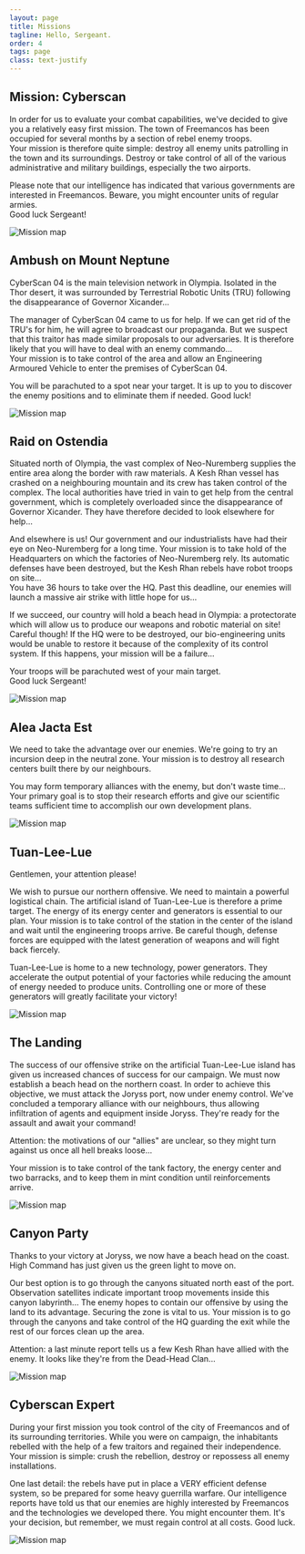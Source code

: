 ```yaml
---
layout: page
title: Missions
tagline: Hello, Sergeant.
order: 4
tags: page
class: text-justify
---
```


## Mission: Cyberscan

<div class="row mb-5">
  <div class="col" markdown="1">
In order for us to evaluate your combat capabilities, we've decided to give you a relatively easy first mission. The town of Freemancos has been occupied for several months by a section of rebel enemy troops.<br>
Your mission is therefore quite simple: destroy all enemy units patrolling in the town and its surroundings. Destroy or take control of all of the various administrative and military buildings, especially the two airports.

Please note that our intelligence has indicated that various governments are interested in Freemancos. Beware, you might encounter units of regular armies.<br>
Good luck Sergeant!

  </div>
  <div class="col-12 col-lg-5 text-center">
    <img class="img-fluid rounded" src="/assets/maps/mission-cyberscan.png" alt="Mission map">
  </div>
</div>

## Ambush on Mount Neptune

<div class="row mb-5">
  <div class="col" markdown="1">
CyberScan 04 is the main television network in Olympia. Isolated in the Thor desert, it was surrounded by Terrestrial Robotic Units (TRU) following the disappearance of Governor Xicander...

The manager of CyberScan 04 came to us for help. If we can get rid of the TRU's for him, he will agree to broadcast our propaganda. But we suspect that this traitor has made similar proposals to our adversaries. It is therefore likely that you will have to deal with an enemy commando...<br>
Your mission is to take control of the area and allow an Engineering Armoured Vehicle to enter the premises of CyberScan 04.

You will be parachuted to a spot near your target. It is up to you to discover the enemy positions and to eliminate them if needed. Good luck!

  </div>
  <div class="col-12 col-lg-5 text-center">
    <img class="img-fluid rounded" src="/assets/maps/ambush-on-mount-neptune.png" alt="Mission map">
  </div>
</div>

## Raid on Ostendia

<div class="row mb-5">
  <div class="col" markdown="1">
Situated north of Olympia, the vast complex of Neo-Nuremberg supplies the entire area along the border with raw materials. A Kesh Rhan vessel has crashed on a neighbouring mountain and its crew has taken control of the complex. The local authorities have tried in vain to get help from the central government, which is completely overloaded since the disappearance of Governor Xicander. They have therefore decided to look elsewhere for help...

And elsewhere is us! Our government and our industrialists have had their eye on Neo-Nuremberg for a long time. Your mission is to take hold of the Headquarters on which the factories of Neo-Nuremberg rely. Its automatic defenses have been destroyed, but the Kesh Rhan rebels have robot troops on site...<br>
You have 36 hours to take over the HQ. Past this deadline, our enemies will launch a massive air strike with little hope for us...

If we succeed, our country will hold a beach head in Olympia: a protectorate which will allow us to produce our weapons and robotic material on site! Careful though! If the HQ were to be destroyed, our bio-engineering units would be unable to restore it because of the complexity of its control system. If this happens, your mission will be a failure...

Your troops will be parachuted west of your main target.<br>
Good luck Sergeant!

  </div>
  <div class="col-12 col-lg-5 text-center">
    <img class="img-fluid rounded" src="/assets/maps/raid-on-ostendia.png" alt="Mission map">
  </div>
</div>

## Alea Jacta Est

<div class="row mb-5">
  <div class="col" markdown="1">
We need to take the advantage over our enemies. We're going to try an incursion deep in the neutral zone. Your mission is to destroy all research centers built there by our neighbours.

You may form temporary alliances with the enemy, but don't waste time... Your primary goal is to stop their research efforts and give our scientific teams sufficient time to accomplish our own development plans.

  </div>
  <div class="col-12 col-lg-5 text-center">
    <img class="img-fluid rounded" src="/assets/maps/alea-jacta-est.png" alt="Mission map">
  </div>
</div>

## Tuan-Lee-Lue

<div class="row mb-5">
  <div class="col" markdown="1">
Gentlemen, your attention please!

We wish to pursue our northern offensive. We need to maintain a powerful logistical chain. The artificial island of Tuan-Lee-Lue is therefore a prime target. The energy of its energy center and generators is essential to our plan. Your mission is to take control of the station in the center of the island and wait until the engineering troops arrive. Be careful though, defense forces are equipped with the latest generation of weapons and will fight back fiercely.

Tuan-Lee-Lue is home to a new technology, power generators. They accelerate the output potential of your factories while reducing the amount of energy needed to produce units. Controlling one or more of these generators will greatly facilitate your victory!

  </div>
  <div class="col-12 col-lg-5 text-center">
    <img class="img-fluid rounded" src="/assets/maps/tuan-lee-lue.png" alt="Mission map">
  </div>
</div>

## The Landing

<div class="row mb-5">
  <div class="col" markdown="1">
The success of our offensive strike on the artificial Tuan-Lee-Lue island has given us increased chances of success for our campaign. We must now establish a beach head on the northern coast. In order to achieve this objective, we must attack the Joryss port, now under enemy control. We've concluded a temporary alliance with our neighbours, thus allowing infiltration of agents and equipment inside Joryss. They're ready for the assault and await your command!

Attention: the motivations of our "allies" are unclear, so they might turn against us once all hell breaks loose...

Your mission is to take control of the tank factory, the energy center and two barracks, and to keep them in mint condition until reinforcements arrive.

  </div>
  <div class="col-12 col-lg-5 text-center">
    <img class="img-fluid rounded" src="/assets/maps/the-landing.png" alt="Mission map">
  </div>
</div>

## Canyon Party

<div class="row mb-5">
  <div class="col" markdown="1">
Thanks to your victory at Joryss, we now have a beach head on the coast. High Command has just given us the green light to move on.

Our best option is to go through the canyons situated north east of the port. Observation satellites indicate important troop movements inside this canyon labyrinth... The enemy hopes to contain our offensive by using the land to its advantage. Securing the zone is vital to us. Your mission is to go through the canyons and take control of the HQ guarding the exit while the rest of our forces clean up the area.

Attention: a last minute report tells us a few Kesh Rhan have allied with the enemy. It looks like they're from the Dead-Head Clan...

  </div>
  <div class="col-12 col-lg-5 text-center">
    <img class="img-fluid rounded" src="/assets/maps/canyon-party.png" alt="Mission map">
  </div>
</div>

## Cyberscan Expert

<div class="row mb-5">
  <div class="col" markdown="1">
During your first mission you took control of the city of Freemancos and of its surrounding territories. While you were on campaign, the inhabitants rebelled with the help of a few traitors and regained their independence.<br>
Your mission is simple: crush the rebellion, destroy or repossess all enemy installations.

One last detail: the rebels have put in place a VERY efficient defense system, so be prepared for some heavy guerrilla warfare. Our intelligence reports have told us that our enemies are highly interested by Freemancos and the technologies we developed there. You might encounter them. It's your decision, but remember, we must regain control at all costs. Good luck.

  </div>
  <div class="col-12 col-lg-5 text-center">
    <img class="img-fluid rounded" src="/assets/maps/cyberscan-expert.png" alt="Mission map">
  </div>
</div>
